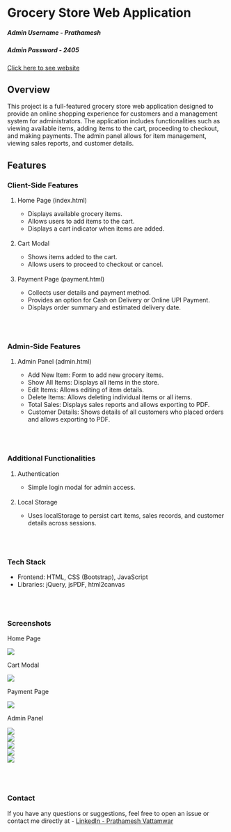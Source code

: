 <h1>Grocery Store Web Application</h1>

<h5>Admin Username - Prathamesh</h5>
<h5>Admin Password - 2405</h5>

<p><a href="https://groceryapp-mu.vercel.app/">Click here to see website</a></p>

<h2>Overview</h2>
<p>This project is a full-featured grocery store web application designed to provide an online shopping experience for customers and a management system for administrators. The application includes functionalities such as viewing available items, adding items to the cart, proceeding to checkout, and making payments. The admin panel allows for item management, viewing sales reports, and customer details.</p>

<h2>Features</h2>

<h3>Client-Side Features</h3>
<ol>
  <li>Home Page (index.html)</li>
  <ul>
    <li>Displays available grocery items.</li>
    <li>Allows users to add items to the cart.</li>
    <li>Displays a cart indicator when items are added.</li>
  </ul>
<br>
  <li>Cart Modal</li>
  <ul>
    <li>Shows items added to the cart.</li>
    <li>Allows users to proceed to checkout or cancel.</li>
  </ul>
<br>
  <li>Payment Page (payment.html)</li>
  <ul>
    <li>Collects user details and payment method.</li>
    <li>Provides an option for Cash on Delivery or Online UPI Payment.</li>
    <li>Displays order summary and estimated delivery date.</li>
  </ul>
</ol>

<br><br>

<h3>Admin-Side Features</h3>
<ol>
  <li>Admin Panel (admin.html)</li>
  <ul>
    <li>Add New Item: Form to add new grocery items.</li>
    <li>Show All Items: Displays all items in the store.</li>
    <li>Edit Items: Allows editing of item details.</li>
    <li>Delete Items: Allows deleting individual items or all items.</li>
    <li>Total Sales: Displays sales reports and allows exporting to PDF.</li>
    <li>Customer Details: Shows details of all customers who placed orders and allows exporting to PDF.</li>
  </ul>
</ol>

<br><br>

<h3>Additional Functionalities</h3>
<ol>
  <li>Authentication</li>
  <ul>
    <li>Simple login modal for admin access.</li>
  </ul>
  <br>
  <li>Local Storage</li>
  <ul>
    <li>Uses localStorage to persist cart items, sales records, and customer details across sessions.</li>
  </ul>
</ol>

<br><br>
<h3>Tech Stack</h3>
<ul>
  <li>Frontend: HTML, CSS (Bootstrap), JavaScript</li>
  <li>Libraries: jQuery, jsPDF, html2canvas</li>
</ul>

<br><br>
<h3>Screenshots</h3>
<p>Home Page</p>
<img src="https://i.imgur.com/tQu9NLP.png"/>
<br>
<p>Cart Modal</p>
<img src="https://i.imgur.com/EpyzOoK.png"/>
<br>
<p>Payment Page</p>
<img src="https://i.imgur.com/YydQSko.png"/>
<br>
<p>Admin Panel</p>
<img src="https://i.imgur.com/rRpY7Db.png"/>
<br>
<img src="https://i.imgur.com/nqiGmhI.png"/>
<br>
<img src="https://i.imgur.com/g0BgCnP.png"/>
<br>
<img src="https://i.imgur.com/Gjk7Cws.png"/>
<br>
<img src="https://i.imgur.com/YVpCHME.png"/>
<br>

<br><br>
<h3>Contact</h3>
<p>If you have any questions or suggestions, feel free to open an issue or contact me directly at - <a href="https://www.linkedin.com/">LinkedIn - Prathamesh Vattamwar</a></p>








